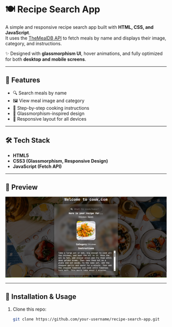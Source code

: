# 🍽️ Recipe Search App  

A simple and responsive recipe search app built with **HTML, CSS, and JavaScript**.  
It uses the [TheMealDB API](https://www.themealdb.com/) to fetch meals by name and displays their image, category, and instructions.  

✨ Designed with **glassmorphism UI**, hover animations, and fully optimized for both **desktop and mobile screens**.  

---

## 🚀 Features  
- 🔍 Search meals by name  
- 🖼️ View meal image and category  
- 📖 Step-by-step cooking instructions  
- 💎 Glassmorphism-inspired design  
- 📱 Responsive layout for all devices  

---

## 🛠️ Tech Stack  
- **HTML5**  
- **CSS3 (Glassmorphism, Responsive Design)**  
- **JavaScript (Fetch API)**  

---

## 📸 Preview
![App Screenshot](./shot.png)


---

## 📂 Installation & Usage  
1. Clone this repo:  
   ```bash
   git clone https://github.com/your-username/recipe-search-app.git
